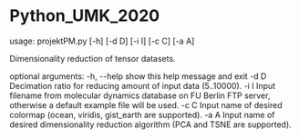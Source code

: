 # Python_UMK_2020

usage: projektPM.py [-h] [-d D] [-i I] [-c C] [-a A]

Dimensionality reduction of tensor datasets.

optional arguments:
  -h, --help  show this help message and exit
  -d D        Decimation ratio for reducing amount of input data (5..10000).
  -i I        Input filename from molecular dynamics database on FU Berlin FTP
              server, otherwise a default example file will be used.
  -c C        Input name of desired colormap (ocean, viridis, gist_earth are
              supported).
  -a A        Input name of desired dimensionality reduction algorithm (PCA
              and TSNE are supported).
